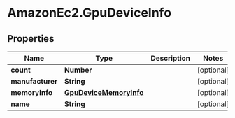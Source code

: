 # AmazonEc2.GpuDeviceInfo

## Properties

Name | Type | Description | Notes
------------ | ------------- | ------------- | -------------
**count** | **Number** |  | [optional] 
**manufacturer** | **String** |  | [optional] 
**memoryInfo** | [**GpuDeviceMemoryInfo**](GpuDeviceMemoryInfo.md) |  | [optional] 
**name** | **String** |  | [optional] 


